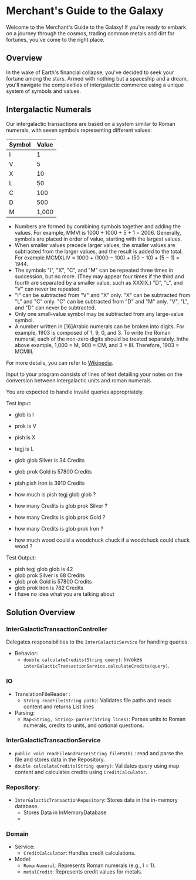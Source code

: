 #  Merchant's Guide to the Galaxy

Welcome to the Merchant's Guide to the Galaxy! If you're ready to embark on a journey through the cosmos, trading common metals and dirt for fortunes, you've come to the right place.

## Overview

In the wake of Earth's financial collapse, you've decided to seek your fortune among the stars. Armed with nothing but a spaceship and a dream, you'll navigate the complexities of intergalactic commerce using a unique system of symbols and values.

## Intergalactic Numerals

Our intergalactic transactions are based on a system similar to Roman numerals, with seven symbols representing different values:

| Symbol | Value |
| ------ | ----- |
| I      | 1     |
| V      | 5     |
| X      | 10    |
| L      | 50    |
| C      | 100   |
| D      | 500   |
| M      | 1,000 |

- Numbers are formed by combining symbols together and adding the values. For example, MMVI is 1000 + 1000 + 5 + 1 = 2006. Generally, symbols are placed in order of value, starting with the largest values. 
- When smaller values precede larger values, the smaller values are subtracted from the larger values, and the result is added to the total. For example MCMXLIV = 1000 + (1000 − 100) + (50 − 10) + (5 − 1) = 1944.
- The symbols "I", "X", "C", and "M" can be repeated three times in succession, but no more. (They may appear four times if the third and fourth are separated by a smaller value, such as XXXIX.) "D", "L", and "V" can never be repeated.
- "I" can be subtracted from "V" and "X" only. "X" can be subtracted from "L" and "C" only. "C" can be subtracted from "D" and "M" only. "V", "L", and "D" can never be subtracted.
- Only one small-value symbol may be subtracted from any large-value symbol.
- A number written in [16]Arabic numerals can be broken into digits. For example, 1903 is composed of 1, 9, 0, and 3. To write the Roman numeral, each of the non-zero digits should be treated separately. Inthe above example, 1,000 = M, 900 = CM, and 3 = III. Therefore, 1903 = MCMIII.

For more details, you can refer to [Wikipedia](http://en.wikipedia.org/wiki/Roman_numerals).

Input to your program consists of lines of text detailing your notes on the conversion between intergalactic units and roman numerals.
 
You are expected to handle invalid queries appropriately.
 
Test input:
- glob is I
- prok is V
- pish is X
- tegj is L

- glob glob Silver is 34 Credits
- glob prok Gold is 57800 Credits
- pish pish Iron is 3910 Credits
- how much is pish tegj glob glob ?
- how many Credits is glob prok Silver ?
- how many Credits is glob prok Gold ?
- how many Credits is glob prok Iron ?
- how much wood could a woodchuck chuck if a woodchuck could chuck wood ?
 
Test Output:
- pish tegj glob glob is 42
- glob prok Silver is 68 Credits
- glob prok Gold is 57800 Credits
- glob prok Iron is 782 Credits
- I have no idea what you are talking about


## Solution Overview

### InterGalacticTransactionController

Delegates responsibilities to the `InterGalacticService` for handling queries.

- Behavior:
  - `double calculateCredits(String query)`: Invokes `interGalacticTransactionService.calculateCredits(query)`.

### IO
  - TranslationFileReader :
    - `String readFile(String path)`: Validates file paths and reads content and returns List<String> lines
  - Parsing:
    - `Map<String, String> parser(String lines)`: Parses units to Roman numerals, credits to units, and optional questions.

### InterGalacticTransactionService
- `public void readFileAndParse(String filePath)` : read and parse the file and stores data in the Repository.
- `double calculateCredits(String query)`: Validates query using map content and calculates credits using `CreditCalculator`.
### Repository:
  - `InterGalacticTransactionRepository`: Stores data in the in-memory database.
    - Stores Data in InMemoryDatabase
    - 
### Domain
- Service:
  - `CreditCalculator`: Handles credit calculations.
- Model:
  - `RomanNumeral`: Represents Roman numerals (e.g., I = 1).
  - `metalCredit`: Represents credit values for metals.
